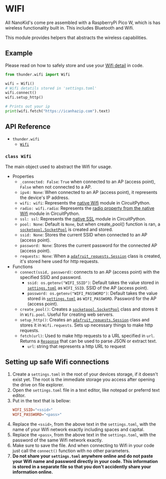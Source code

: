 # WIFI
All NanoKid's come pre assembled with a RaspberryPi Pico W, which is has wireless functionality built in. This includes Bluetooth and Wifi.

This module provides helpers that abstracts the wireless capabilities.

## Example
Please read on how to safely store and use your [Wifi detail](#setting-up-safe-wifi-connections) in code.
```python
from thunder.wifi import Wifi

wifi = Wifi()
# Wifi detatils stored in 'settings.toml'
wifi.connect()
wifi.setup_http()

# Prints out your ip
print(wifi.fetch("https://icanhazip.com").text)
```

## API Reference

- `thunder.wifi`
  - [`Wifi`](#class-wifi)

### `class Wifi`
The main object used to abstract the Wifi for usage.
- Properties
  - `_connected: False`: `True` when connected to an AP (access point), `False` when not connected to a AP.
  - `ipv4: None`: When connected to an AP (access point), it represents the device's IP address.
  - `wifi: wifi`: Represents the [native Wifi](https://docs.circuitpython.org/en/latest/shared-bindings/wifi/index.html#module-wifi) module in CircuitPython.
  - `radio: wifi.radio`: Represents the [radio property from the native Wifi](https://docs.circuitpython.org/en/latest/shared-bindings/wifi/index.html#wifi.Radio) module in CircuitPython.
  - `ssl: ssl`: Represents the [native SSL](https://docs.circuitpython.org/en/latest/shared-bindings/ssl/index.html) module in CircuitPython.
  - `pool: None`: Default is `None`, but when create_pool() function is ran, a [`socketpool.SocketPool`](https://docs.circuitpython.org/en/latest/shared-bindings/socketpool/index.html#socketpool.SocketPool) is created and stored.
  - `ssid: None`: Stores the current SSID when connected to an AP (access point).
  - `password: None`: Stores the current password for the connected AP (access point).
  - `requests: None`: When a [`adafruit_requests.Session`](https://docs.circuitpython.org/projects/requests/en/latest/api.html#adafruit_requests.Session) class is created, it's stored here used for http requests.
- Functions
  - `connect(ssid, password)`: connects to an AP (access point) with the specified SSID and password.
    - `ssid: os.getenv("WIFI_SSID")`: Default takes the value stored in [`settings.toml`](https://docs.circuitpython.org/en/latest/docs/environment.html) as `WIFI_SSID`. SSID of the AP (access point).
    - `password: os.getenv("WIFI_PASSWORD")`: Default takes the value stored in [`settings.toml`](https://docs.circuitpython.org/en/latest/docs/environment.html) as `WIFI_PASSWORD`. Password for the AP (access point).
  - `create_pool()`: Creates a [`socketpool.SocketPool`](https://docs.circuitpython.org/en/latest/shared-bindings/socketpool/index.html#socketpool.SocketPool) class and stores it in `Wifi.pool`. Useful for creating web servers.
  - `setup_http()`: Creates an [`adafruit_requests.Session`](https://docs.circuitpython.org/projects/requests/en/latest/api.html#adafruit_requests.Session) class and stores it in `Wifi.requests`. Sets up necessary things to make http requests.
  - `fetch(url)`: Used to make http requests to a URL specified in `url`. Returns a [`Response`](https://docs.circuitpython.org/projects/requests/en/latest/api.html#adafruit_requests.Response) that can be used to parse JSON or extract text.
    - `url`: string that represents a http URL to request

## Setting up safe Wifi connections
1. Create a `settings.toml` in the root of your devices storage, if it doesn't exist yet. The root is the immediate storage you access after opening the drive on file explorer.
2. Open the `settings.toml` file in a text editor, like notepad or preferrd text editor.
3. Put in the text that is bellow:
	```toml
	WIFI_SSID="<ssid>"
	WIFI_PASSWORD="<pass>"
	```
4. Replace the `<ssid>`, from the above text in the `settings.toml`, with the name of your Wifi network exactly including spaces and capital.
5. Replace the `<pass>`, from the above text in the `settings.toml`, with the password of the same Wifi network exactly.
6. Make sure to save the file. And when connecting to Wifi in your code just call the `connect()` function with no other parameters.
7. **Do not share your `settings.toml` anywhere online and do not paste your Wifi name and password directly in your code. This information is stored in a separate file so that you don't accidently share your information online.**
